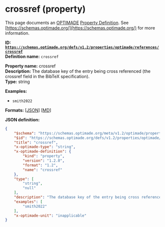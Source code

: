 # crossref (property)

This page documents an [OPTIMADE](https://www.optimade.org/) [Property Definition](https://schemas.optimade.org/#definitions). See [https://schemas.optimade.org/](https://schemas.optimade.org/) for more information.

**ID: [`https://schemas.optimade.org/defs/v1.2/properties/optimade/references/crossref`](https://schemas.optimade.org/defs/v1.2/properties/optimade/references/crossref.md)**  
**Definition name:** `crossref`

**Property name:** crossref  
**Description:** The database key of the entry being cross referenced (the crossref field in the BibTeX specification).  
**Type:** string  



**Examples:**

- `smith2022`

**Formats:** [[JSON](crossref.json)] [[MD](crossref.md)]

**JSON definition:**

``` json
{
    "$schema": "https://schemas.optimade.org/meta/v1.2/optimade/property_definition.md",
    "$id": "https://schemas.optimade.org/defs/v1.2/properties/optimade/references/crossref",
    "title": "crossref",
    "x-optimade-type": "string",
    "x-optimade-definition": {
        "kind": "property",
        "version": "1.2.0",
        "format": "1.2",
        "name": "crossref"
    },
    "type": [
        "string",
        "null"
    ],
    "description": "The database key of the entry being cross referenced (the crossref field in the BibTeX specification).",
    "examples": [
        "smith2022"
    ],
    "x-optimade-unit": "inapplicable"
}
```